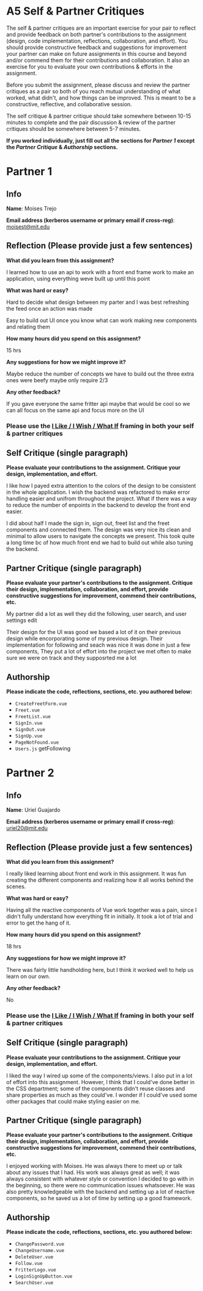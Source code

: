 # A5 Self & Partner Critiques
The self & partner critiques are an important exercise for your pair to reflect and provide feedback on both partner's contributions to the assignment (design, code implementation, reflections, collaboration, and effort). You should provide constructive feedback and suggestions for improvement your partner can make on future assignments in this course and beyond and/or commend them for their contributions and collaboration. It also an exercise for you to evaluate your own contributions & efforts in the assignment.

Before you submit the assignment, please discuss and review the partner critiques as a pair so both of you reach mutual understanding of what worked, what didn't, and how things can be improved. This is meant to be a constructive, reflective, and collaborative session.

The self critique & partner critique should take somewhere between 10-15 minutes to complete and the pair discussion & review of the partner critiques should be somewhere between 5-7 minutes. 

**If you worked individually, just fill out all the sections for *Partner 1* except the *Partner Critique* & *Authorship* sections.**
# Partner 1
## Info
**Name**:  Moises Trejo

**Email address (kerberos username or primary email if cross-reg)**:  moisest@mit.edu
## Reflection (Please provide just a few sentences)
**What did you learn from this assignment?**

I learned how to use an api to work with a front end frame work to make an application, using everything weve built up until this point

**What was hard or easy?**

Hard to decide what design between my parter and I was best
refreshing the feed once an action was made

Easy to build out UI once you know what can work
making new components and relating them
 
**How many hours did you spend on this assignment?**

15 hrs

**Any suggestions for how we might improve it?** 

Maybe reduce the number of concepts we have to build out the three extra ones were beefy maybe only require  2/3

**Any other feedback?**

If you gave everyone the same fritter api maybe that would be cool so we can all focus on the same api and focus more on the UI

### Please use the [I Like / I Wish / What If](http://dschool-old.stanford.edu/wp-content/themes/dschool/method-cards/i-like-i-wish-what-if.pdf) framing in both your self & partner critiques
## Self Critique (single paragraph)
**Please evaluate your contributions to the assignment. Critique your design, implementation, and effort.**

I like how I payed extra attention to the colors of the design to be consistent in the whole application. I wish the backend was refactored to make error handling easier and unifrom throughout the project. What if there was a way to reduce the number of enpoints in the backend to develop the front end easier. 

I did about half I made the sign in, sign out, freet list and the freet components and connected them. The design was very nice its clean and minimal to allow users to navigate the concepts we present. This took quite a long time bc of how much front end we had to build out while also tuning the backend.


## Partner Critique (single paragraph)
**Please evaluate your partner's contributions to the assignment. Critique their design, implementation, collaboration, and effort, provide constructive suggestions for improvement, commend their contributions, etc.**

My partner did a lot as well they did the following, user search, and user settings edit

Their design for the UI was good we based a lot of it on their previous design while encorporating some of my previous design. Their implementation for following and seach was nice it was done in just a few components, They put a lot of effort into the project we met often to make sure we were on track and they supposrted me a lot

## Authorship
**Please indicate the code, reflections, sections, etc. you authored below:**

* `CreateFreetForm.vue`  
* `Freet.vue` 
* `FreetList.vue` 
* `SignIn.vue` 
* `SignOut.vue` 
* `SignUp.vue`
* `PageNotFound.vue`
* `Users.js`
	getFollowing

# Partner 2 
## Info
**Name**:  Uriel Guajardo

**Email address (kerberos username or primary email if cross-reg)**:  uriel20@mit.edu
## Reflection (Please provide just a few sentences)
**What did you learn from this assignment?**

I really liked learning about front end work in this assignment. It was fun creating the different components and realizing how it all works behind the scenes.

**What was hard or easy?**

Having all the reactive components of Vue work together was a pain, since I didn't fully understand how everything fit in initially. It took a lot of trial and error to get the hang of it.
 
**How many hours did you spend on this assignment?**

18 hrs

**Any suggestions for how we might improve it?** 

There was fairly little handholding here, but I think it worked well to help us learn on our own.

**Any other feedback?**

No

### Please use the [I Like / I Wish / What If](http://dschool-old.stanford.edu/wp-content/themes/dschool/method-cards/i-like-i-wish-what-if.pdf) framing in both your self & partner critiques
## Self Critique (single paragraph)
**Please evaluate your contributions to the assignment. Critique your design, implementation, and effort.**

I liked the way I wired up some of the components/views. I also put in a lot of effort into this assignment. However, I think that I could've done better in the CSS department; some of the components didn't reuse classes and share properties as much as they could've. I wonder if I could've used some other packages that could make styling easier on me.

## Partner Critique (single paragraph)
**Please evaluate your partner's contributions to the assignment. Critique their design, implementation, collaboration, and effort, provide constructive suggestions for improvement, commend their contributions, etc.**

I enjoyed working with Moises. He was always there to meet up or talk about any issues that I had. His work was always great as well; it was always consistent with whatever style or convention I decided to go with in the beginning, so there were no communication issues whatsoever. He was also pretty knowledgeable with the backend and setting up a lot of reactive components, so he saved us a lot of time by setting up a good framework.

## Authorship
**Please indicate the code, reflections, sections, etc. you authored below:**

* `ChangePassword.vue`  
* `ChangeUsername.vue` 
* `DeleteUser.vue` 
* `Follow.vue` 
* `FritterLogo.vue` 
* `LoginSignUpButton.vue`
* `SearchUser.vue`

